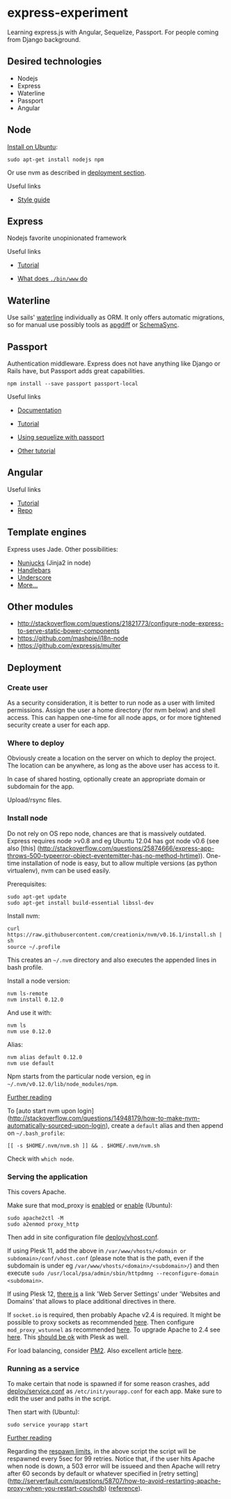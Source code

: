 # express-experiment


Learning express.js with Angular, Sequelize, Passport.
For people coming from Django background.


## Desired technologies

- Nodejs
- Express
- Waterline
- Passport
- Angular


## Node

[Install on Ubuntu](http://stackoverflow.com/questions/25823131/node-http-server-not-working):

    sudo apt-get install nodejs npm

Or use nvm as described in [deployment section](#deployment).

Useful links
- [Style guide](http://nodeguide.com/style.html)


## Express

Nodejs favorite unopinionated framework

Useful links

- [Tutorial](http://expressjs.com/en/starter/installing.html)

- [What does `./bin/www` do](http://stackoverflow.com/questions/23169941/what-does-bin-www-do-in-express-4-x)


## Waterline

Use sails' [waterline](https://github.com/balderdashy/waterline) individually as ORM.
It only offers automatic migrations, so for manual use possibly tools as [apgdiff](http://apgdiff.com/index.php)
or [SchemaSync](https://github.com/mmatuson/SchemaSync).


## Passport

Authentication middleware. Express does not have anything like Django or
Rails have, but Passport adds great capabilities.

    npm install --save passport passport-local

Useful links

- [Documentation](http://passportjs.org/docs)

- [Tutorial](http://code.tutsplus.com/tutorials/authenticating-nodejs-applications-with-passport--cms-21619)

- [Using sequelize with passport](http://www.hamiltonchapman.com/blog/2014/3/25/user-accounts-using-sequelize-and-passport-in-nodejs)

- [Other tutorial](https://orchestrate.io/blog/2014/06/26/build-user-authentication-with-node-js-express-passport-and-orchestrate/)


## Angular

Useful links
- [Tutorial](https://code.angularjs.org/1.4.8/docs/tutorial/step_00)
- [Repo](https://github.com/angular/angular-phonecat)


## Template engines

Express uses Jade. Other possibilities:

- [Nunjucks](https://mozilla.github.io/nunjucks/templating.html) (Jinja2 in node)
- [Handlebars](http://handlebarsjs.com/)
- [Underscore](http://documentcloud.github.io/underscore/)
- [More...](https://www.quora.com/What-is-the-best-Node-js-template-engine)


## Other modules

- http://stackoverflow.com/questions/21821773/configure-node-express-to-serve-static-bower-components
- https://github.com/mashpie/i18n-node
- https://github.com/expressjs/multer


## Deployment

### Create user

As a security consideration, it is better to run node as a user with limited permissions.
Assign the user a home directory (for nvm below) and shell access.
This can happen one-time for all node apps, or for more tightened security create a user for each app.

### Where to deploy

Obviously create a location on the server on which to deploy the project.
The location can be anywhere, as long as the above user has access to it.

In case of shared hosting, optionally create an appropriate domain or subdomain for the app.

Upload/rsync files.

### Install node

Do not rely on OS repo node, chances are that is massively outdated.
Express requires node >v0.8 and eg Ubuntu 12.04 has got node v0.6 (see also [this]
(http://stackoverflow.com/questions/25874666/express-app-throws-500-typeerror-object-eventemitter-has-no-method-hrtime)).
One-time installation of node is easy, but to allow multiple versions (as python virtualenv), nvm can be used easily.

Prerequisites:

    sudo apt-get update
    sudo apt-get install build-essential libssl-dev

Install nvm:

    curl https://raw.githubusercontent.com/creationix/nvm/v0.16.1/install.sh | sh
    source ~/.profile

This creates an `~/.nvm` directory and also executes the appended lines in bash profile.

Install a node version:

    nvm ls-remote
    nvm install 0.12.0

And use it with:

    nvm ls
    nvm use 0.12.0

Alias:

    nvm alias default 0.12.0
    nvm use default

Npm starts from the particular node version, eg in `~/.nvm/v0.12.0/lib/node_modules/npm`.

[Further reading](https://www.digitalocean.com/community/tutorials/how-to-install-node-js-on-an-ubuntu-14-04-server)

To [auto start nvm upon login]
(http://stackoverflow.com/questions/14948179/how-to-make-nvm-automatically-sourced-upon-login),
create a `default` alias and then append on `~/.bash_profile`:

    [[ -s $HOME/.nvm/nvm.sh ]] && . $HOME/.nvm/nvm.sh

Check with `which node`.

### Serving the application

This covers Apache.

Make sure that mod_proxy is
[enabled](http://superuser.com/questions/284898/how-to-check-which-apache-modules-are-enabled-installed)
or [enable](http://askubuntu.com/questions/58179/install-mod-proxy-to-get-proxypass-to-work) (Ubuntu):

    sudo apache2ctl -M
    sudo a2enmod proxy_http

Then add in site configuration file [deploy/vhost.conf](./deploy/vhost.conf).

If using Plesk 11, add the above in `/var/www/vhosts/<domain or subdomain>/conf/vhost.conf` (please note that
is the path, even if the subdomain is under eg `/var/www/vhosts/<domain>/<subdomain>/`) and then execute
`sudo /usr/local/psa/admin/sbin/httpdmng --reconfigure-domain <subdomain>`.

If using Plesk 12, [there is](https://www.conetix.com.au/blog/installing-nodejs-plesk-12)
a link 'Web Server Settings' under 'Websites and Domains' that allows to place additional directives in there.

If `socket.io` is required, then probably Apache v2.4 is required. It might be possible to proxy sockets as
recommended [here](http://stackoverflow.com/a/30500430/940098). Then configure `mod_proxy_wstunnel` as recommended
[here](http://serverfault.com/questions/290121/configuring-apache2-to-proxy-websocket). To upgrade Apache to 2.4
see [here](http://www.ivankrizsan.se/2014/07/17/upgrading-apache-http-server-2-2-to-2-4-on-ubuntu-12-04/).
This [should be ok](http://kb.odin.com/en/762) with Plesk as well.

For load balancing, consider [PM2](https://github.com/Unitech/pm2).
Also excellent article [here](http://blog.keithcirkel.co.uk/load-balancing-node-js/).

### Running as a service

To make certain that node is spawned if for some reason crashes, add [deploy/service.conf](./deploy/service.conf)
as `/etc/init/yourapp.conf` for each app. Make sure to edit the user and paths in the script.

Then start with (Ubuntu):

    sudo service yourapp start

[Further reading](http://kvz.io/blog/2009/12/15/run-nodejs-as-a-service-on-ubuntu-karmic/)

Regarding the [respawn limits](http://upstart.ubuntu.com/cookbook/#respawn), in the above script
the script will be respawned every 5sec for 99 retries. Notice that, if the user hits Apache when
node is down, a 503 error will be issueed and then Apache will retry after 60 seconds by default
or whatever specified in [retry setting]
(http://serverfault.com/questions/58707/how-to-avoid-restarting-apache-proxy-when-you-restart-couchdb)
([reference](http://httpd.apache.org/docs/2.2/mod/mod_proxy.html#proxypass)).
